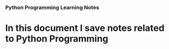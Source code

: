 ### Python Programming Learning Notes

# In this document I save notes related to Python Programming
